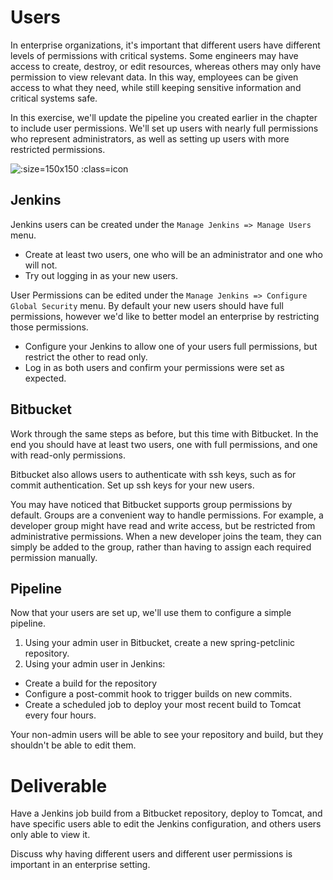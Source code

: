 # Users

In enterprise organizations, it's important that different users have different
levels of permissions with critical systems. Some engineers may have access to
create, destroy, or edit resources, whereas others may only have permission to
view relevant data. In this way, employees can be given access to what they
need, while still keeping sensitive information and critical systems safe.

In this exercise, we'll update the pipeline you created earlier in the chapter
to include user permissions. We'll set up users with nearly full permissions
who represent administrators, as well as setting up users with more restricted
permissions.

![](img5/team.svg ':size=150x150 :class=icon')

## Jenkins

Jenkins users can be created under the `Manage Jenkins => Manage Users` menu.

- Create at least two users, one who will be an administrator and one who will
not.
- Try out logging in as your new users.

User Permissions can be edited under the
`Manage Jenkins => Configure Global Security` menu. By default your new users
should have full permissions, however we'd like to better model an enterprise
by restricting those permissions.

- Configure your Jenkins to allow one of your users full
permissions, but restrict the other to read only.
- Log in as both users and confirm your permissions were set as expected.

## Bitbucket

Work through the same steps as before, but this time with Bitbucket. In the end
you should have at least two users, one with full permissions, and one with
read-only permissions.

Bitbucket also allows users to authenticate with ssh keys, such as for commit
authentication. Set up ssh keys for your new users.

You may have noticed that Bitbucket supports group permissions by default.
Groups are a convenient way to handle permissions. For example, a
developer group might have read and write access, but be restricted from
administrative permissions. When a new developer joins the team,
they can simply be added to the group, rather than having to assign each
required permission manually.

## Pipeline

Now that your users are set up, we'll use them to configure a simple pipeline.

1. Using your admin user in Bitbucket, create a new spring-petclinic
repository.
2. Using your admin user in Jenkins:
  - Create a build for the repository
  - Configure a post-commit hook to trigger builds on new commits.
  - Create a scheduled job to deploy your most recent build to Tomcat every
four hours.

Your non-admin users will be able to see your repository and build, but they
shouldn't be able to edit them.

# Deliverable

Have a Jenkins job build from a Bitbucket repository, deploy to Tomcat, and have specific users able to edit the Jenkins configuration, and others users only able to view it.

Discuss why having different users and different user permissions is important
in an enterprise setting.
